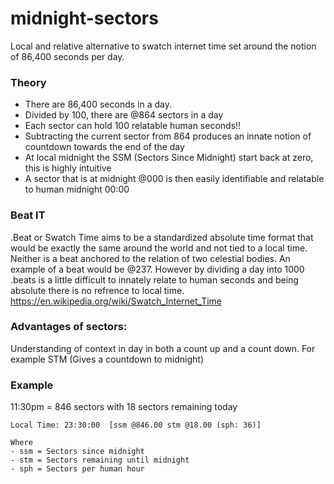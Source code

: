 # midnight-sectors
Local and relative alternative to swatch internet time set around the notion of 86,400 seconds per day. 

### Theory
- There are 86,400 seconds in a day.
- Divided by 100, there are @864 sectors in a day
- Each sector can hold 100 relatable human seconds!!
- Subtracting the current sector from 864 produces an innate notion of countdown towards the end of the day
- At local midnight the SSM (Sectors Since Midnight) start back at zero, this is highly intuitive
- A sector that is at midnight @000 is then easily identifiable and relatable to human midnight 00:00

### Beat IT
.Beat or Swatch Time aims to be a standardized absolute time format that would be exactly the same around the world and not tied to a local time. Neither is a beat anchored to the relation of two celestial bodies. An example of a beat would be @237. However by dividing a day into 1000 .beats is a little difficult to innately relate to human seconds and being absolute there is no refrence to local time. https://en.wikipedia.org/wiki/Swatch_Internet_Time

### Advantages of sectors:
Understanding of context in day in both a count up and a count down. For example STM (Gives a countdown to midnight)

### Example
11:30pm = 846 sectors with 18 sectors remaining today
```
Local Time: 23:30:00  [ssm @846.00 stm @18.00 (sph: 36)]

Where
- ssm = Sectors since midnight
- stm = Sectors remaining until midnight
- sph = Sectors per human hour
```
